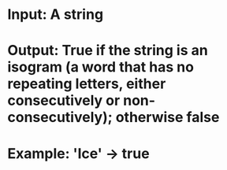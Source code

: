# Input: A string
# Output: True if the string is an isogram (a word that has no repeating letters, either consecutively or non-consecutively); otherwise false
#
#
#
# Example: 'Ice' -> true

